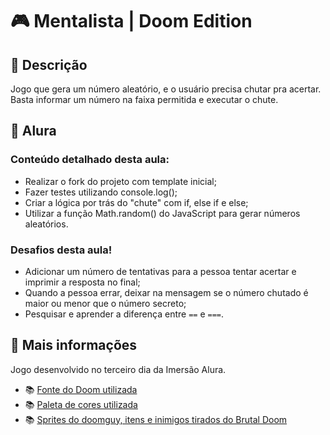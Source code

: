 # 🎮 Mentalista | Doom Edition

## 📃 Descrição

Jogo que gera um número aleatório, e o usuário precisa chutar pra acertar. Basta informar um número na faixa permitida e executar o chute.

## 🤿 Alura

### Conteúdo detalhado desta aula:

* Realizar o fork do projeto com template inicial;
* Fazer testes utilizando console.log();
* Criar a lógica por trás do "chute" com if, else if e else;
* Utilizar a função Math.random() do JavaScript para gerar números aleatórios.

### Desafios desta aula!

* Adicionar um número de tentativas para a pessoa tentar acertar e imprimir a resposta no final;
* Quando a pessoa errar, deixar na mensagem se o número chutado é maior ou menor que o número secreto;
* Pesquisar e aprender a diferença entre `==` e `===`.

## 📌 Mais informações

Jogo desenvolvido no terceiro dia da Imersão Alura.

* 📚 [Fonte do Doom utilizada](https://fontmeme.com/fonts/amazdoom-font/#previewtool)
* 📚 [Paleta de cores utilizada](https://coolors.co/palette/0b090a-161a1d-660708-a4161a-ba181b-e5383b-b1a7a6-d3d3d3-f5f3f4-ffffff)
* 📚 [Sprites do doomguy, itens e inimigos tirados do Brutal Doom](https://www.moddb.com/mods/brutal-doom)